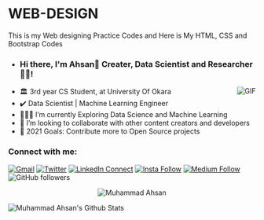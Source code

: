 # WEB-DESIGN
This is my Web designing Practice Codes and Here is My HTML,  CSS and Bootstrap Codes


-  ### Hi there, I'm Ahsan👋 Creater, Data Scientist and Researcher👨‍💻!

  <img align="right" alt="GIF" src="https://media.giphy.com/media/836HiJc7pgzy8iNXCn/giphy.gif" />

- :classical_building: 3rd year CS Student, at University Of Okara
- :heavy_check_mark: Data Scientist |  Machine Learning Engineer 
- 👨🏽‍🌱 I’m currently Exploring Data Science and Machine Learning 
- 👯 I’m looking to collaborate with other content creators and developers
- 🥅 2021 Goals: Contribute more to Open Source projects


  
  
### Connect with me:

[![Gmail](https://img.shields.io/badge/%20-Send%20Mail-black?color=14171A&labelColor=ef5350&logo=gmail&logoColor=ffffff)](mailto:Muhammadahsan7099@gmail.com?subject=From%20GitHub&body=Hi,%20there.%20Found%20you%20from%20GitHub.)
[![Twitter](https://img.shields.io/twitter/url/https/twitter.com/cloudposse.svg?style=social&label=Follow%20%40Ahsan)](https://twitter.com/ahsansharef21)
[![LinkedIn Connect](https://img.shields.io/badge/%20-Connect-black?color=14171A&labelColor=212121&logo=linkedin&logoColor=ffffff)](https://www.linkedin.com/in/ahsanshareef21/)
[![Insta Follow](https://img.shields.io/badge/%20-Follow-black?color=14171A&labelColor=d81b60&logo=instagram&logoColor=ffffff)](https://www.instagram.com/ahsanshareef21/)
[![Medium Follow](https://img.shields.io/badge/%20-Follow-black?color=14171A&labelColor=050404&logo=medium&logoColor=ffffff)](https://medium.com/@ahsanshareef21)
![GitHub followers](https://img.shields.io/github/followers/ahsanshareef21?label=followers&style=social)

<p align="center"> <img src="https://komarev.com/ghpvc/?username=ahsanshareef21" alt="Muhammad Ahsan" /> </p>
 <img align="left" alt="Muhammad Ahsan's Github Stats" src="https://github-readme-stats.vercel.app/api?username=ahsanshareef21&show_icons=true&hide_border=true" />
